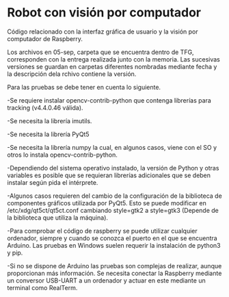 # Robot con visión por computador
Código relacionado con la interfaz gráfica de usuario y la visión por computador de Raspberry.

Los archivos en 05-sep, carpeta que se encuentra dentro de TFG, corresponden con la entrega realizada junto con la memoria. Las sucesivas versiones se guardan en carpetas diferentes nombradas mediante fecha y la descripción dela rchivo contiene la versión.

Para las pruebas se debe tener en cuenta lo siguiente.

  -Se requiere instalar opencv-contrib-python que contenga librerías para tracking (v4.4.0.46 válida).
	
  -Se necesita la librería imutils.
	
  -Se necesita la librería PyQt5
	
  -Se necesita la librería numpy la cual, en algunos casos, viene con el SO y otros lo instala opencv-contrib-python.
	
  -Dependiendo del sistema operativo instalado, la versión de Python y otras variables es posible que se requieran librerías adicionales que
   se deben instalar según pida el intérprete.
	 
  -Algunos casos requieren del cambio de la configuración de la biblioteca de componentes gráficos utilizada por PyQt5. 
	 Esto se puede modificar en /etc/xdg/qt5ct/qt5ct.conf cambiando style=gtk2 a style=gtk3 (Depende de la biblioteca que utiliza la máquina).
	 
   
  -Para comprobar el código de raspberry se puede utilizar cualquier ordenador, siempre y cuando se conozca el puerto en el que se 
   encuentra Arduino. Las pruebas en Windows suelen requerir la instalación de python3 y pip.
	 
  -Si no se dispone de Arduino las pruebas son complejas de realizar, aunque proporcionan más información. Se necesita conectar la Raspberry 
   mediante un conversor USB-UART a un ordenador y actuar en este mediante un terminal como RealTerm.
  
